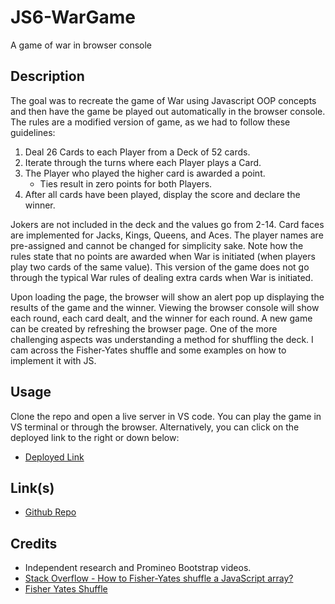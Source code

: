# JS6-WarGame
A game of war in browser console

## Description

The goal was to recreate the game of War using Javascript OOP concepts and then have the game be played out automatically in the browser console. The rules are a modified version of game, as we had to follow these guidelines:

1. Deal 26 Cards to each Player from a Deck of 52 cards.
2. Iterate through the turns where each Player plays a Card.
3. The Player who played the higher card is awarded a point.
    - Ties result in zero points for both Players.
4. After all cards have been played, display the score and declare the winner.

Jokers are not included in the deck and the values go from 2-14. Card faces are implemented for Jacks, Kings, Queens, and Aces. The player names are pre-assigned and cannot be changed for simplicity sake. Note how the rules state that no points are awarded when War is initiated (when players play two cards of the same value). This version of the game does not go through the typical War rules of dealing extra cards when War is initiated. 

Upon loading the page, the browser will show an alert pop up displaying the results of the game and the winner. Viewing the browser console will show each round, each card dealt, and the winner for each round. A new game can be created by refreshing the browser page. One of the more challenging aspects was understanding a method for shuffling the deck. I cam across the Fisher-Yates shuffle and some examples on how to implement it with JS.


## Usage

Clone the repo and open a live server in VS code. You can play the game in VS terminal or through the browser. Alternatively, you can click on the deployed link to the right or down below:

- [Deployed Link](https://exo-mdr-cd2000.github.io/JS6-WarGame/)

## Link(s)

- [Github Repo](https://github.com/Exo-MDR-CD2000/JS6-WarGame)

## Credits

- Independent research and Promineo Bootstrap videos.
- [Stack Overflow - How to Fisher-Yates shuffle a JavaScript array?](https://stackoverflow.com/questions/59810241/how-to-fisher-yates-shuffle-a-javascript-array)
- [Fisher Yates Shuffle](https://medium.com/@omar.rashid2/fisher-yates-shuffle-a2aa15578d2f)